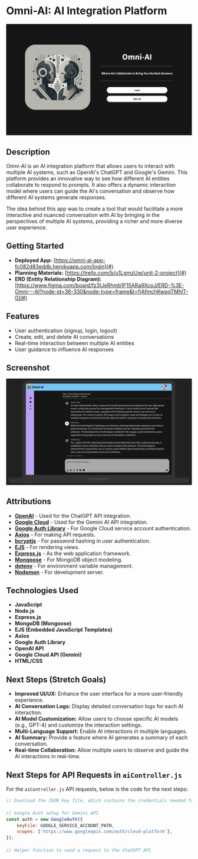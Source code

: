 # Omni-AI: AI Integration Platform

![Omni-AI Login Screen](.vscode/images/Omni-AI.jpeg)

## Description

Omni-AI is an AI integration platform that allows users to interact with multiple AI systems, such as OpenAI's ChatGPT and Google's Gemini. This platform provides an innovative way to see how different AI entities collaborate to respond to prompts. It also offers a dynamic interaction model where users can guide the AI's conversation and observe how different AI systems generate responses.

The idea behind this app was to create a tool that would facilitate a more interactive and nuanced conversation with AI by bringing in the perspectives of multiple AI systems, providing a richer and more diverse user experience.

## Getting Started

- **Deployed App:** [https://omni-ai-app-fc082d83eddb.herokuapp.com/login](#)
- **Planning Materials:** [https://trello.com/b/u1LgmzUw/unit-2-project](#)
- **ERD (Entity Relationship Diagram):** [https://www.figma.com/board/fz3IJeRhmb1F15ARa9XcoJ/ERD-%3E-Omni---AI?node-id=36-330&node-type=frame&t=fjAfmchKwpqTMhlT-0](#)

## Features

- User authentication (signup, login, logout)
- Create, edit, and delete AI conversations
- Real-time interaction between multiple AI entities
- User guidance to influence AI responses

## Screenshot

![User Experience](.vscode/images/UX.jpeg)

## Attributions

- **[OpenAI](https://openai.com/)** - Used for the ChatGPT API integration.
- **[Google Cloud](https://cloud.google.com/)** - Used for the Gemini AI API integration.
- **[Google Auth Library](https://www.npmjs.com/package/google-auth-library)** - For Google Cloud service account authentication.
- **[Axios](https://www.npmjs.com/package/axios)** - For making API requests.
- **[bcryptjs](https://www.npmjs.com/package/bcryptjs)** - For password hashing in user authentication.
- **[EJS](https://ejs.co/)** - For rendering views.
- **[Express.js](https://expressjs.com/)** - As the web application framework.
- **[Mongoose](https://mongoosejs.com/)** - For MongoDB object modeling.
- **[dotenv](https://www.npmjs.com/package/dotenv)** - For environment variable management.
- **[Nodemon](https://www.npmjs.com/package/nodemon)** - For development server.

## Technologies Used

- **JavaScript**
- **Node.js**
- **Express.js**
- **MongoDB (Mongoose)**
- **EJS (Embedded JavaScript Templates)**
- **Axios**
- **Google Auth Library**
- **OpenAI API**
- **Google Cloud API (Gemini)**
- **HTML/CSS**

## Next Steps (Stretch Goals)

- **Improved UI/UX:** Enhance the user interface for a more user-friendly experience.
- **AI Conversation Logs:** Display detailed conversation logs for each AI interaction.
- **AI Model Customization:** Allow users to choose specific AI models (e.g., GPT-4) and customize the interaction settings.
- **Multi-Language Support:** Enable AI interactions in multiple languages.
- **AI Summary:** Provide a feature where AI generates a summary of each conversation.
- **Real-time Collaboration:** Allow multiple users to observe and guide the AI interactions in real-time.

## Next Steps for API Requests in `aiController.js`

For the `aiController.js` API requests, below is the code for the next steps:

```javascript
// Download the JSON key file, which contains the credentials needed for API access.

// Google Auth setup for Gemini API
const auth = new GoogleAuth({
    keyFile: GOOGLE_SERVICE_ACCOUNT_PATH,
    scopes: ['https://www.googleapis.com/auth/cloud-platform'],
});

// Helper function to send a request to the ChatGPT API
```

